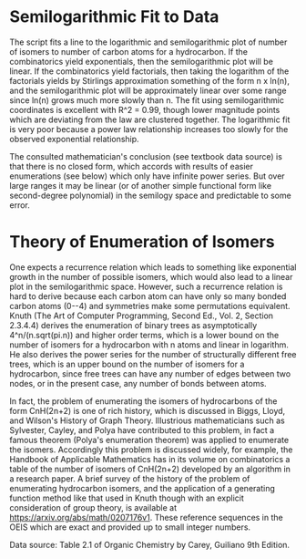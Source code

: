 # Semilogarithmic Fit to Data

The script fits a line to the logarithmic and semilogarithmic plot of number of
isomers to number of carbon atoms for a hydrocarbon. If the combinatorics yield
exponentials, then the semilogarithmic plot will be linear. If the
combinatorics yield factorials, then taking the logarithm of the factorials
yields by Stirlings approximation something of the form n x ln(n), and the
semilogarithmic plot will be approximately linear over some range since ln(n)
grows much more slowly than n.  The fit using semilogarithmic coordinates is
excellent with R^2 = 0.99, though lower magnitude points which are deviating
from the law are clustered together.  The logarithmic fit is very poor because
a power law relationship increases too slowly for the observed exponential
relationship.

The consulted mathematician's conclusion (see textbook data source) is that
there is no closed form, which accords with results of easier enumerations (see
below) which only have infinite power series. But over large ranges it may be
linear (or of another simple functional form like second-degree polynomial) in
the semilogy space and predictable to some error.  

# Theory of Enumeration of Isomers 

One expects a recurrence relation which leads to something like exponential
growth in the number of possible isomers, which would also lead to a linear
plot in the semilogarithmic space. However, such a recurrence relation is hard
to derive because each carbon atom can have only so many bonded carbon atoms
(0--4) and symmetries make some permutations equivalent. Knuth (The Art of
Computer Programming, Second Ed., Vol. 2, Section 2.3.4.4) derives the
enumeration of binary trees as asymptotically 4^n/(n.sqrt(pi.n)) and higher
order terms, which is a lower bound on the number of isomers for a hydrocarbon
with n atoms and linear in logarithm. He also derives the power series for the
number of structurally different free trees, which is an upper bound on the
number of isomers for a hydrocarbon, since free trees can have any number of
edges between two nodes, or in the present case, any number of bonds between
atoms.

In fact, the problem of enumerating the isomers of hydrocarbons of the form
CnH(2n+2) is one of rich history, which is discussed in Biggs, Lloyd, and
Wilson's History of Graph Theory. Illustrious mathematicians such as Sylvester,
Cayley, and Polya have contributed to this problem, in fact a famous theorem
(Polya's enumeration theorem) was applied to enumerate the isomers. Accordingly
this problem is discussed widely, for example, the Handbook of Applicable
Mathematics has in its volume on combinatorics a table of the number of isomers
of CnH(2n+2) developed by an algorithm in a research paper. A brief survey of
the history of the problem of enumerating hydrocarbon isomers, and the
application of a generating function method like that used in Knuth though with
an explicit consideration of group theory, is available at
https://arxiv.org/abs/math/0207176v1. These reference sequences in the OEIS
which are exact and provided up to small integer numbers.

Data source: Table 2.1 of Organic Chemistry by Carey, Guiliano 9th Edition.
